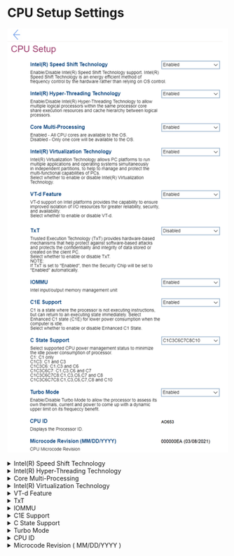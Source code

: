 # CPU Setup Settings #
![](./img/cpusetup.png)

<details><summary>Intel(R) Speed Shift Technology</summary>
Intel(R) Speed Shift Technology is an energy efficient method of frequency control by the hardware rather than relying on OS control.<br>
One of 2 possible states:

1. **Enabled** – Default. 
2. Disabled – Intel(R) Speed Shift Technology is turned off. 

| WMI Setting name | Values | SVP Req'd | AMD/Intel |
|:---|:---|:---|:---|
|  |  |  | Both |
</details>


<details><summary>Intel(R) Hyper-Threading Technology</summary>

Intel(R) Hyper-Threading Technology allows multiple logical processors within the same processor core share execution resources and cache hierarchy between logical processors.<br>

One of 2 possible states:

1. **Enabled** – Default. 
2. Disabled – Intel(R) Hyper-Threading Technology is turned off. 

**Note**. If `TxT` has `Enabled` status, then this item will be enabled and not available for disabling. 

| WMI Setting name | Values | SVP Req'd | AMD/Intel |
|:---|:---|:---|:---|
|  |  |  | Both |
</details>


<details><summary>Core Multi-Processing</summary>
One of 2 possible states:

1. **Enabled** – All CPU cores are available to the OS. Default. 
2. Disabled – Only one core will be available to the OS.

?> If `TxT` is set to `Enabled`, then this item will always be `Enabled`.

| WMI Setting name | Values | SVP Req'd | AMD/Intel |
|:---|:---|:---|:---|
|  |  |  | Both |
</details>


<details><summary>Intel(R) Virtualization Technology</summary>

Intel(R) Virtualization Technology allows PC platforms to run multiple applications and operating systems simultaneously in independent partitions, to help to manage and protect the multi-functional capabilities of PCs.

One of 2 possible states:

1. **Enabled** – Default.
2. Disabled.

!> When Intel(R) Virtualization Technology is turned off and the following are set to `Disabled` and cannot be changed:<br>  a. VT-d Feature<br>  b. TxT

Additional information is available here: [How to enable Virtualization Technology on Lenovo PC computers](https://support.lenovo.com/de/en/solutions/ht500006).

| WMI Setting name | Values | SVP Req'd | AMD/Intel |
|:---|:---|:---|:---|
|  |  |  | Both |
</details>


<details><summary>VT-d Feature</summary>

VT-d support on Intel platforms provides the capability to ensure improved isolation of I/O resources for greater reliability, security, and availability.

One of 2 possible states:

1. **Enabled** – Default.
2. Disabled - VT-d Feature is turned off.

Additional information is available here: [VT-d Feature](https://www.intel.com/content/www/us/en/search.html?ws=text#q=VT-d%20Feature&sort=relevancy&f:@tabfilter=[Developers]).

| WMI Setting name | Values | SVP Req'd | AMD/Intel |
|:---|:---|:---|:---|
|  |  |  | Both |
</details>


<details><summary>TxT</summary>

Trusted Execution Technology (TxT) provides hardware-based mechanisms that help protect against software-based attacks and protects the confidentiality and integrity of all data stored or created on the client PC.

One of 2 possible states:

1. Enabled
2. **Disabled** – TxT feature is turned off. Default.

?> If TxT is set to `Enabled`, then the `Security Chip` setting will be set to `Enabled` automatically.

Additional information is available here: [Intel(R) TXT Overview](https://www.intel.com/content/www/us/en/support/articles/000025873/technologies.html).

| WMI Setting name | Values | SVP Req'd | AMD/Intel |
|:---|:---|:---|:---|
|  |  |  | Both |
</details>


<details><summary>IOMMU</summary>
Intel Input\Output Memory Management Unit (IOMMU) is a hardware component that performs address translation from I/O device virtual addresses to physical addresses. This hardware-assisted I/O address translation improves the system performance within a virtual environment.<br>
One of 2 possible states:

1. Enabled – IOMMU is turned on.
2. **Disabled** – IOMMU is turned off. Default.

| WMI Setting name | Values | SVP Req'd | AMD/Intel |
|:---|:---|:---|:---|
|  |  |  | Both |
</details>


<details><summary>C1E Support</summary>
C1 is a state where the processor is not executing instructions, but can return to an executing state immediately.<br>

Enhanced C1 state (C1E) provides lower power consumption when the computer is idle.  

One of 2 possible states:

1. **Enabled** – Default. 
2. Disabled.

| WMI Setting name | Values | SVP Req'd | AMD/Intel |
|:---|:---|:---|:---|
|  |  |  | Both |
</details>


<details><summary>C State Support</summary>
Supported CPU power management status to minimize the idle power consumption of processor.

Options:

1. C1 – C1 only.
2. C1C3 – C1 and C3.
3. C1C3C6 – C1, C3 and C6.
4. C1C3C6C7C8 – C1, C3, C6, C7 and C8.
5. **C1C3C6C7C8C10** – C1, C3, C6, C7, C8 and C10. Default.

| WMI Setting name | Values | SVP Req'd | AMD/Intel |
|:---|:---|:---|:---|
|  |  |  | Both |
</details>


<details><summary>Turbo Mode</summary>

Allows the processor to assess its own thermals, current and power to come up with a dynamic upper limit on its frequency benefit.

One of 2 possible states:

1. **Enabled** –  Default. 
2. Disabled - Turbo Mode is turned off. 

| WMI Setting name | Values | SVP Req'd | AMD/Intel |
|:---|:---|:---|:---|
|  |  |  | Both |
</details>


<details><summary>CPU ID</summary>
Displays the Processor ID. View only.

| WMI Setting name | Values | SVP Req'd | AMD/Intel |
|:---|:---|:---|:---|
|  |  |  | Both |
</details>


<details><summary>Microcode Revision ( MM/DD/YYYY )</summary>
Displays the CPU Microcode Revision date. View only.

| WMI Setting name | Values | SVP Req'd | AMD/Intel |
|:---|:---|:---|:---|
|  |  |  | Both |
</details>
